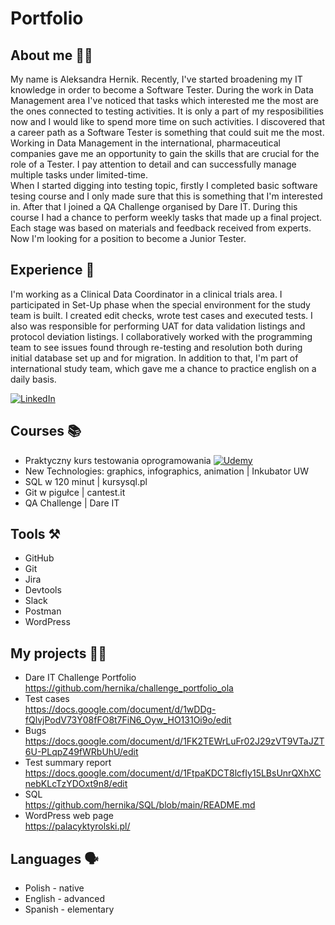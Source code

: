 # Portfolio
## About me 🙋‍♀️
My name is Aleksandra Hernik. Recently, I've started broadening my IT knowledge in order to become a Software Tester. During the work in Data Management area I've noticed that tasks which interested me the most are the ones connected to testing activities. It is only a part of my resposibilities now and I would like to spend more time on such activities. I discovered that a career path as a Software Tester is something that could suit me the most. Working in Data Management in the international, pharmaceutical companies gave me an opportunity to gain the skills that are crucial for the role of a Tester. I pay attention to detail and can successfully manage multiple tasks under limited-time. <br>
When I started digging into testing topic, firstly I completed basic software tesing course and I only made sure that this is something that I'm interested in. After that I joined a QA Challenge organised by Dare IT. During this course I had a chance to perform weekly tasks that made up a final project. Each stage was based on materials and feedback received from experts. Now I'm looking for a position to become a Junior Tester.

## Experience 💼

I'm working as a Clinical Data Coordinator in a clinical trials area. I participated in Set-Up phase when the special environment for the study team is built. I created edit checks, wrote test cases and executed tests. I also was responsible for performing UAT for data validation listings and protocol deviation listings. I collaboratively worked with the programming team to see issues found through re-testing and resolution both during initial database set up and for migration. In addition to that, I'm part of international study team, which gave me a chance to practice english on a daily basis.

[![LinkedIn](https://img.shields.io/badge/linkedin-%230077B5.svg?style=for-the-badge&logo=linkedin&logoColor=white)](https://www.linkedin.com/in/aleksandra-hernik-3403311aa/)

## Courses 📚
- Praktyczny kurs testowania oprogramowania [![Udemy](https://img.shields.io/badge/Udemy-A435F0?style=for-the-badge&logo=Udemy&logoColor=white)](https://www.udemy.com/course/praktyczny-kurs-testowania-oprogramowania/)
- New Technologies: graphics, infographics, animation | Inkubator UW
- SQL w 120 minut | kursysql.pl
- Git w pigułce | cantest.it
- QA Challenge | Dare IT 


## Tools ⚒
- GitHub
- Git
- Jira
- Devtools
- Slack
- Postman
- WordPress

## My projects 👩‍💻
- Dare IT Challenge Portfolio<br> https://github.com/hernika/challenge_portfolio_ola
- Test cases<br> https://docs.google.com/document/d/1wDDg-fQlvjPodV73Y08fFO8t7FiN6_Oyw_HO131Oi9o/edit
- Bugs<br> https://docs.google.com/document/d/1FK2TEWrLuFr02J29zVT9VTaJZT6U-PLqpZ49fWRbUhU/edit
- Test summary report<br> https://docs.google.com/document/d/1FtpaKDCT8lcfIy15LBsUnrQXhXCnebKLcTzYDOxt9n8/edit
- SQL<br> https://github.com/hernika/SQL/blob/main/README.md
- WordPress web page<br>  https://palacyktyrolski.pl/

## Languages 🗣
- Polish - native
- English - advanced
- Spanish - elementary
